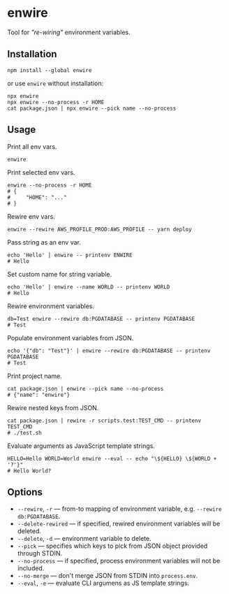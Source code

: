 # enwire

Tool for *"re-wiring"* environment variables.


## Installation

```shell
npm install --global enwire
```

or use `enwire` without installation:

```shell
npx enwire
npx enwire --no-process -r HOME
cat package.json | npx enwire --pick name --no-process
```


## Usage

Print all env vars.

```shell
enwire
```

Print selected env vars.

```shell
enwire --no-process -r HOME
# {
#     "HOME": "..."
# }
```

Rewire env vars.

```shell
enwire --rewire AWS_PROFILE_PROD:AWS_PROFILE -- yarn deploy
```

Pass string as an env var.

```shell
echo 'Hello' | enwire -- printenv ENWIRE
# Hello
```

Set custom name for string variable.

```shell
echo 'Hello' | enwire --name WORLD -- printenv WORLD
# Hello
```

Rewire environment variables.

```shell
db=Test enwire --rewire db:PGDATABASE -- printenv PGDATABASE
# Test
```

Populate environment variables from JSON.

```shell
echo '{"db": "Test"}' | enwire --rewire db:PGDATABASE -- printenv PGDATABASE
# Test
```

Print project name.

```shell
cat package.json | enwire --pick name --no-process
# {"name": "enwire"}
```

Rewire nested keys from JSON.

```shell
cat package.json | rewire -r scripts.test:TEST_CMD -- printenv TEST_CMD
# ./test.sh
```

Evaluate arguments as JavaScript template strings.

```shell
HELLO=Hello WORLD=World enwire --eval -- echo "\${HELLO} \${WORLD + '?'}"
# Hello World?
```


## Options

- `--rewire`, `-r` &mdash; from-to mapping of environment variable, e.g. `--rewire db:PGDATABASE`.
- `--delete-rewired` &mdash; if specified, rewired environment variables will be deleted.
- `--delete`, `-d` &mdash; environment variable to delete.
- `--pick` &mdash; specifies which keys to pick from JSON object provided through STDIN.
- `--no-process` &mdash; if specified, process environment variables will not be included.
- `--no-merge` &mdash; don't merge JSON from STDIN into `process.env`.
- `--eval`, `-e` &mdash; evaluate CLI argumens as JS template strings.
